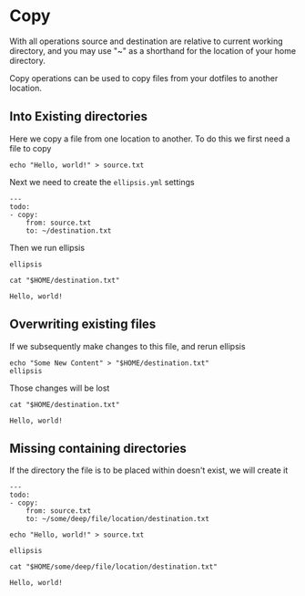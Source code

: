 # Copy

With all operations source and destination are relative to current
working directory, and you may use "\~" as a shorthand for the location
of your home directory.

Copy operations can be used to copy files from your dotfiles to another
location.

## Into Existing directories

Here we copy a file from one location to another. To do this we first
need a file to copy

``` shell,script(name="copy-step-create-hello-world",expected_exit_code=0)
echo "Hello, world!" > source.txt
```

Next we need to create the `ellipsis.yml` settings

``` yaml,file(path="ellipsis.yml")
---
todo:
- copy:
    from: source.txt
    to: ~/destination.txt
```

Then we run ellipsis

``` shell,script(name="copy-step-elipsis",expected_exit_code=0)
ellipsis
```

``` shell,script(name="copy-step-see-new-file",expected_exit_code=0)
cat "$HOME/destination.txt" 
```

``` text,verify(script_name="copy-step-see-new-file",stream=stdout)
Hello, world!
```

## Overwriting existing files

If we subsequently make changes to this file, and rerun ellipsis

``` shell,script(name="copy-step-change-to-destination",expected_exit_code=0)
echo "Some New Content" > "$HOME/destination.txt" 
ellipsis
```

Those changes will be lost

``` shell,script(name="copy-step-see-new-file",expected_exit_code=0)
cat "$HOME/destination.txt" 
```

``` text,verify(script_name="copy-step-see-new-file",stream=stdout)
Hello, world!
```

## Missing containing directories

If the directory the file is to be placed within doesn't exist, we will
create it

``` yaml,file(path="ellipsis.yml")
---
todo:
- copy:
    from: source.txt
    to: ~/some/deep/file/location/destination.txt
```

``` shell,script(name="copy-step-input-deep-file",expected_exit_code=0)
echo "Hello, world!" > source.txt
```

``` shell,script(name="copy-step-deep-file-run",expected_exit_code=0)
ellipsis
```

``` shell,script(name="copy-step-deep-link",expected_exit_code=0)
cat "$HOME/some/deep/file/location/destination.txt" 
```

``` text,verify(script_name="copy-step-deep-link",stream=stdout)
Hello, world!
```
